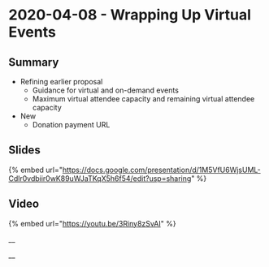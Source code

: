 # 2020-04-08 - Wrapping Up Virtual Events

## **Summary**

* Refining earlier proposal
  * Guidance for virtual and on-demand events
  * Maximum virtual attendee capacity and remaining virtual attendee capacity
* New
  * Donation payment URL

## **Slides**

{% embed url="https://docs.google.com/presentation/d/1M5VfU6WjsUML-Cdlr0vdbiir0wK89uWJaTKqX5h6f54/edit?usp=sharing" %}

## **Video**

{% embed url="https://youtu.be/3Riny8zSvAI" %}

\_\_

\_\_

